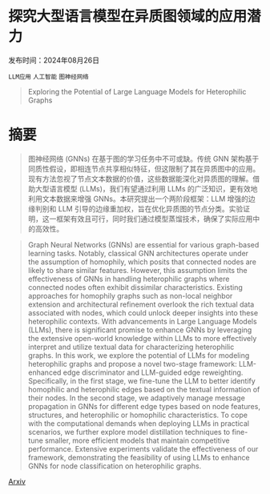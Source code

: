 # 探究大型语言模型在异质图领域的应用潜力

发布时间：2024年08月26日

`LLM应用` `人工智能` `图神经网络`

> Exploring the Potential of Large Language Models for Heterophilic Graphs

# 摘要

> 图神经网络 (GNNs) 在基于图的学习任务中不可或缺。传统 GNN 架构基于同质性假设，即相连节点共享相似特征，但这限制了其在异质图中的应用。现有方法忽视了节点文本数据的价值，这些数据能深化对异质图的理解。借助大型语言模型 (LLMs)，我们有望通过利用 LLMs 的广泛知识，更有效地利用文本数据来增强 GNNs。本研究提出一个两阶段框架：LLM 增强的边缘判别和 LLM 引导的边缘重加权，旨在优化异质图的节点分类。实验证明，这一框架有效且可行，同时我们通过模型蒸馏技术，确保了实际应用中的高效性。

> Graph Neural Networks (GNNs) are essential for various graph-based learning tasks. Notably, classical GNN architectures operate under the assumption of homophily, which posits that connected nodes are likely to share similar features. However, this assumption limits the effectiveness of GNNs in handling heterophilic graphs where connected nodes often exhibit dissimilar characteristics. Existing approaches for homophily graphs such as non-local neighbor extension and architectural refinement overlook the rich textual data associated with nodes, which could unlock deeper insights into these heterophilic contexts. With advancements in Large Language Models (LLMs), there is significant promise to enhance GNNs by leveraging the extensive open-world knowledge within LLMs to more effectively interpret and utilize textual data for characterizing heterophilic graphs. In this work, we explore the potential of LLMs for modeling heterophilic graphs and propose a novel two-stage framework: LLM-enhanced edge discriminator and LLM-guided edge reweighting. Specifically, in the first stage, we fine-tune the LLM to better identify homophilic and heterophilic edges based on the textual information of their nodes. In the second stage, we adaptively manage message propagation in GNNs for different edge types based on node features, structures, and heterophilic or homophilic characteristics. To cope with the computational demands when deploying LLMs in practical scenarios, we further explore model distillation techniques to fine-tune smaller, more efficient models that maintain competitive performance. Extensive experiments validate the effectiveness of our framework, demonstrating the feasibility of using LLMs to enhance GNNs for node classification on heterophilic graphs.

[Arxiv](https://arxiv.org/abs/2408.14134)